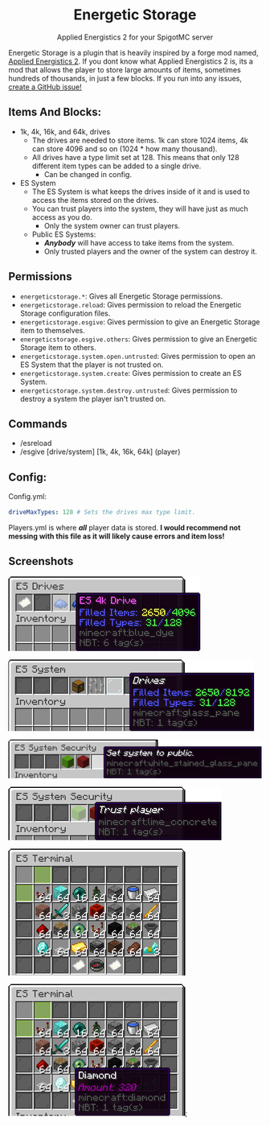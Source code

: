 <h1 align="center">Energetic Storage</h1>
<p align="center">
Applied Energistics 2 for your SpigotMC server
</p>

Energetic Storage is a plugin that is heavily inspired by a forge mod named, [Applied Energistics 2](https://www.curseforge.com/minecraft/mc-mods/applied-energistics-2). If you dont know what Applied Energistics 2 is, its a mod that allows the player to store large amounts of items, sometimes hundreds of thousands, in just a few blocks. If you run into any issues, [create a GitHub issue!](https://github.com/SeanOMik/EnergeticStorage/issues/new) 

## Items And Blocks:
* 1k, 4k, 16k, and 64k, drives
    * The drives are needed to store items. 1k can store 1024 items, 4k can store 4096 and so on (1024 * how many thousand).
    * All drives have a type limit set at 128. This means that only 128 different item types can be added to a single drive.
        * Can be changed in config. 
* ES System
    * The ES System is what keeps the drives inside of it and is used to access the items stored on the drives.
    * You can trust players into the system, they will have just as much access as you do.
        * Only the system owner can trust players.
    * Public ES Systems:
        * **_Anybody_** will have access to take items from the system.
        * Only trusted players and the owner of the system can destroy it.
        
## Permissions
* `energeticstorage.*`: Gives all Energetic Storage permissions.
* `energeticstorage.reload`: Gives permission to reload the Energetic Storage configuration files.
* `energeticstorage.esgive`: Gives permission to give an Energetic Storage item to themselves.
* `energeticstorage.esgive.others`: Gives permission to give an Energetic Storage item to others. 
* `energeticstorage.system.open.untrusted`: Gives permission to open an ES System that the player is not trusted on.
* `energeticstorage.system.create`: Gives permission to create an ES System.
* `energeticstorage.system.destroy.untrusted`: Gives permission to destroy a system the player isn't trusted on.

## Commands
* /esreload
* /esgive [drive/system] [1k, 4k, 16k, 64k] (player)

## Config:
Config.yml:
```yaml
driveMaxTypes: 128 # Sets the drives max type limit.
```

Players.yml is where **_all_** player data is stored. **I would recommend not messing with this file as it will likely cause errors and item loss!**

## Screenshots
![driveGUI](screenshots/drive.png)

![systemDrivesGUI](screenshots/drives.png)

![securitySetPublicGUI](screenshots/setPublic.png)

![securityTrustPlayerGUI](screenshots/trustPlayer.png)

![terminal](screenshots/terminal.png)

![terminalAmount](screenshots/terminalAmount.png);